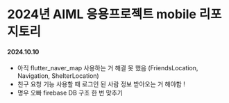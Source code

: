 # 2024년 AIML 응용프로젝트 mobile 리포지토리

#### 2024.10.10
- 아직 flutter_naver_map 사용하는 거 해결 못 했음 (FriendsLocation, Navigation, ShelterLocation)
- 친구 요청 기능 사용할 때 로그인 된 사람 정보 받아오는 거 해야함 ! 
- 명우 오빠 firebase DB 구조 한 번 맞추기